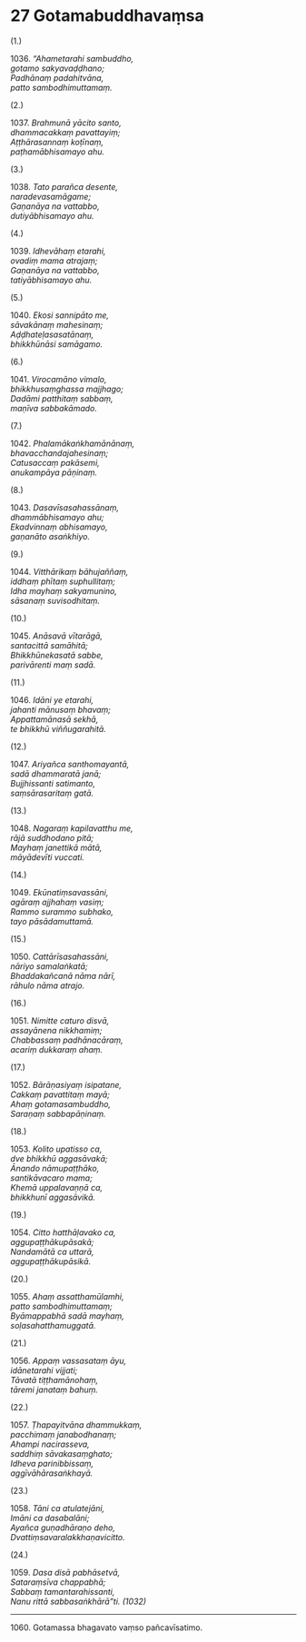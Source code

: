 

# 27 Gotamabuddhavaṃsa


(1.)

1036\. _“Ahametarahi sambuddho,_  
_gotamo sakyavaḍḍhano;_  
_Padhānaṃ padahitvāna,_  
_patto sambodhimuttamaṃ._  


(2.)

1037\. _Brahmunā yācito santo,_  
_dhammacakkaṃ pavattayiṃ;_  
_Aṭṭhārasannaṃ koṭīnaṃ,_  
_paṭhamābhisamayo ahu._  


(3.)

1038\. _Tato parañca desente,_  
_naradevasamāgame;_  
_Gaṇanāya na vattabbo,_  
_dutiyābhisamayo ahu._  


(4.)

1039\. _Idhevāhaṃ etarahi,_  
_ovadiṃ mama atrajaṃ;_  
_Gaṇanāya na vattabbo,_  
_tatiyābhisamayo ahu._  


(5.)

1040\. _Ekosi sannipāto me,_  
_sāvakānaṃ mahesinaṃ;_  
_Aḍḍhateḷasasatānaṃ,_  
_bhikkhūnāsi samāgamo._  


(6.)

1041\. _Virocamāno vimalo,_  
_bhikkhusaṃghassa majjhago;_  
_Dadāmi patthitaṃ sabbaṃ,_  
_maṇīva sabbakāmado._  


(7.)

1042\. _Phalamākaṅkhamānānaṃ,_  
_bhavacchandajahesinaṃ;_  
_Catusaccaṃ pakāsemi,_  
_anukampāya pāṇinaṃ._  


(8.)

1043\. _Dasavīsasahassānaṃ,_  
_dhammābhisamayo ahu;_  
_Ekadvinnaṃ abhisamayo,_  
_gaṇanāto asaṅkhiyo._  


(9.)

1044\. _Vitthārikaṃ bāhujaññaṃ,_  
_iddhaṃ phītaṃ suphullitaṃ;_  
_Idha mayhaṃ sakyamunino,_  
_sāsanaṃ suvisodhitaṃ._  


(10.)

1045\. _Anāsavā vītarāgā,_  
_santacittā samāhitā;_  
_Bhikkhūnekasatā sabbe,_  
_parivārenti maṃ sadā._  


(11.)

1046\. _Idāni ye etarahi,_  
_jahanti mānusaṃ bhavaṃ;_  
_Appattamānasā sekhā,_  
_te bhikkhū viññugarahitā._  


(12.)

1047\. _Ariyañca santhomayantā,_  
_sadā dhammaratā janā;_  
_Bujjhissanti satimanto,_  
_saṃsārasaritaṃ gatā._  


(13.)

1048\. _Nagaraṃ kapilavatthu me,_  
_rājā suddhodano pitā;_  
_Mayhaṃ janettikā mātā,_  
_māyādevīti vuccati._  


(14.)

1049\. _Ekūnatiṃsavassāni,_  
_agāraṃ ajjhahaṃ vasiṃ;_  
_Rammo surammo subhako,_  
_tayo pāsādamuttamā._  


(15.)

1050\. _Cattārīsasahassāni,_  
_nāriyo samalaṅkatā;_  
_Bhaddakañcanā nāma nārī,_  
_rāhulo nāma atrajo._  


(16.)

1051\. _Nimitte caturo disvā,_  
_assayānena nikkhamiṃ;_  
_Chabbassaṃ padhānacāraṃ,_  
_acariṃ dukkaraṃ ahaṃ._  


(17.)

1052\. _Bārāṇasiyaṃ isipatane,_  
_Cakkaṃ pavattitaṃ mayā;_  
_Ahaṃ gotamasambuddho,_  
_Saraṇaṃ sabbapāṇinaṃ._  


(18.)

1053\. _Kolito upatisso ca,_  
_dve bhikkhū aggasāvakā;_  
_Ānando nāmupaṭṭhāko,_  
_santikāvacaro mama;_  
_Khemā uppalavaṇṇā ca,_  
_bhikkhunī aggasāvikā._  


(19.)

1054\. _Citto hatthāḷavako ca,_  
_aggupaṭṭhākupāsakā;_  
_Nandamātā ca uttarā,_  
_aggupaṭṭhākupāsikā._  


(20.)

1055\. _Ahaṃ assatthamūlamhi,_  
_patto sambodhimuttamaṃ;_  
_Byāmappabhā sadā mayhaṃ,_  
_soḷasahatthamuggatā._  


(21.)

1056\. _Appaṃ vassasataṃ āyu,_  
_idānetarahi vijjati;_  
_Tāvatā tiṭṭhamānohaṃ,_  
_tāremi janataṃ bahuṃ._  


(22.)

1057\. _Ṭhapayitvāna dhammukkaṃ,_  
_pacchimaṃ janabodhanaṃ;_  
_Ahampi nacirasseva,_  
_saddhiṃ sāvakasaṃghato;_  
_Idheva parinibbissaṃ,_  
_aggīvāhārasaṅkhayā._  


(23.)

1058\. _Tāni ca atulatejāni,_  
_Imāni ca dasabalāni;_  
_Ayañca guṇadhāraṇo deho,_  
_Dvattiṃsavaralakkhaṇavicitto._  


(24.)

1059\. _Dasa disā pabhāsetvā,_  
_Sataraṃsīva chappabhā;_  
_Sabbaṃ tamantarahissanti,_  
_Nanu rittā sabbasaṅkhārā”ti. (1032)_  


---

1060\. Gotamassa bhagavato vaṃso pañcavīsatimo.





